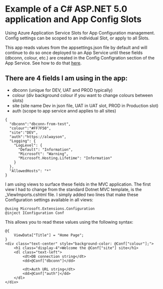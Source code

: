 # Example of a C# ASP.NET 5.0 application and App Config Slots

Using Azure Application Service Slots for App Configuration management. Config settings can be scoped to an individual Slot, or apply to all Slots.

This app reads values from the appsettings.json file by default and will continue to do so once deployed to an App Service until these fields (dbconn, colour, etc.) are created in the Config Configration section of the App Service. 
See how to do that [here](https://docs.microsoft.com/en-us/azure/app-service/deploy-staging-slots#:~:text=%20Add%20a%20slot%20%201%20in%20the,added%2C%20select%20Close%20to%20close%20the...%20More%20). 

## There are 4 fields I am using in the app:
- dbconn (unique for DEV, UAT and PROD typically)
- colour (div background colour if you want to change colours between slots)
- site (site name Dev in json file, UAT in UAT slot, PROD in Production slot)
- auth (scope to app service annd applies to all sites)
```
{
  "dbconn":"dbconn-from-test",
  "colour":"#FF7F50",
  "site":"DEV",
  "auth":"https://alwayson",
  "Logging": {
    "LogLevel": {
      "Default": "Information",
      "Microsoft": "Warning",
      "Microsoft.Hosting.Lifetime": "Information"
    }
  },
  "AllowedHosts": "*"
}
```
I am using views to surface these fields in the MVC application. The first view I had to change from the standard Dotnet MVC template, is the _ViewImports.cshtml  file. I simply added two lines that make these Configuration settings available in all views: 
```
@using Microsoft.Extensions.Configuration
@inject IConfiguration Conf
```
This allows you to read these values using the following syntax:
```
@{
    ViewData["Title"] = "Home Page";
}
<div class="text-center" style="background-color: @Conf["colour"];">
    <h1 class="display-4">Welcome the @Conf["site"] site</h1>
    <dl class="text-left">
        <dt>DB connection string</dt>
        <dd>@Conf["dbconn"]</dd>

        <dt>Auth URL string</dt>
        <dd>@Conf["auth"]</dd>
    </dl>
</div>
```
